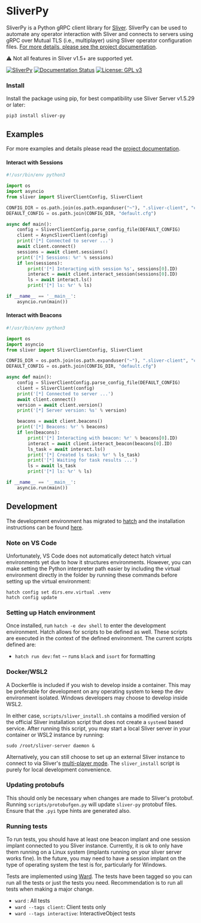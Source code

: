 # SliverPy

SliverPy is a Python gRPC client library for [Sliver](https://github.com/BishopFox/sliver). SliverPy can be used to automate any operator interaction with Sliver and connects to servers using gRPC over Mutual TLS (i.e., multiplayer) using Sliver operator configuration files. [For more details, please see the project documentation](http://sliverpy.rtfd.io/).

⚠️ Not all features in Sliver v1.5+ are supported yet.

[![SliverPy](https://github.com/moloch--/sliver-py/actions/workflows/autorelease.yml/badge.svg)](https://github.com/moloch--/sliver-py/actions/workflows/autorelease.yml)
[![Documentation Status](https://readthedocs.org/projects/sliverpy/badge/?version=latest)](https://sliverpy.readthedocs.io/en/latest/?badge=latest)
[![License: GPL v3](https://img.shields.io/badge/License-GPLv3-blue.svg)](https://www.gnu.org/licenses/gpl-3.0)

### Install

Install the package using pip, for best compatibility use Sliver Server v1.5.29 or later:

`pip3 install sliver-py`

## Examples

For more examples and details please read the [project documentation](http://sliverpy.rtfd.io/).

#### Interact with Sessions

```python
#!/usr/bin/env python3

import os
import asyncio
from sliver import SliverClientConfig, SliverClient

CONFIG_DIR = os.path.join(os.path.expanduser("~"), ".sliver-client", "configs")
DEFAULT_CONFIG = os.path.join(CONFIG_DIR, "default.cfg")

async def main():
    config = SliverClientConfig.parse_config_file(DEFAULT_CONFIG)
    client = AsyncSliverClient(config)
    print('[*] Connected to server ...')
    await client.connect()
    sessions = await client.sessions()
    print('[*] Sessions: %r' % sessions)
    if len(sessions):
        print('[*] Interacting with session %s', sessions[0].ID)
        interact = await client.interact_session(sessions[0].ID)
        ls = await interact.ls()
        print('[*] ls: %r' % ls)

if __name__ == '__main__':
    asyncio.run(main())
```

#### Interact with Beacons

```python
#!/usr/bin/env python3

import os
import asyncio
from sliver import SliverClientConfig, SliverClient

CONFIG_DIR = os.path.join(os.path.expanduser("~"), ".sliver-client", "configs")
DEFAULT_CONFIG = os.path.join(CONFIG_DIR, "default.cfg")

async def main():
    config = SliverClientConfig.parse_config_file(DEFAULT_CONFIG)
    client = SliverClient(config)
    print('[*] Connected to server ...')
    await client.connect()
    version = await client.version()
    print('[*] Server version: %s' % version)

    beacons = await client.beacons()
    print('[*] Beacons: %r' % beacons)
    if len(beacons):
        print('[*] Interacting with beacon: %r' % beacons[0].ID)
        interact = await client.interact_beacon(beacons[0].ID)
        ls_task = await interact.ls()
        print('[*] Created ls task: %r' % ls_task)
        print('[*] Waiting for task results ...')
        ls = await ls_task
        print('[*] ls: %r' % ls)

if __name__ == '__main__':
    asyncio.run(main())
```

## Development

The development environment has migrated to [hatch](https://github.com/pypa/hatch) and the installation instructions can be found [here](https://hatch.pypa.io/latest/install/).

### Note on VS Code

Unfortunately, VS Code does not automatically detect hatch virtual environments yet due to how it structures environments. However, you can make setting the Python interpreter path easier by including the virtual environment directly in the folder by running these commands before setting up the virtual environment:

```
hatch config set dirs.env.virtual .venv
hatch config update
```

### Setting up Hatch environment

Once installed, run `hatch -e dev shell` to enter the development environment. Hatch allows for scripts to be defined as well. These scripts are executed in the context of the defined environment. The current scripts defined are:


- `hatch run dev:fmt`  -- runs `black` and `isort` for formatting

### Docker/WSL2

A Dockerfile is included if you wish to develop inside a container. This may be preferable for development on any operating system to keep the dev environment isolated. Windows developers may choose to develop inside WSL2.

In either case, `scripts/sliver_install.sh` contains a modified version of the official Sliver installation script that does not create a `systemd` based service. After running this script, you may start a local Sliver server in your container or WSL2 instance by running:

`sudo /root/sliver-server daemon &`

Alternatively, you can still choose to set up an external Sliver instance to connect to via Sliver's [multi-player mode](https://github.com/BishopFox/sliver/wiki/Multiplayer-Mode). The `sliver_install` script is purely for local development convenience.

### Updating protobufs
This should only be necessary when changes are made to Sliver's protobuf. Running `scripts/protobufgen.py` will update `sliver-py` protobuf files. Ensure that the `.pyi` type hints are generated also.

### Running tests
To run tests, you should have at least one beacon implant and one session implant connected to you Sliver instance. Currently, it is ok to only have them running on a Linux system (implants running on your sliver server works fine). In the future, you may need to have a session implant on the type of operating system the test is for, particularly for Windows.

Tests are implemented using [Ward](https://github.com/darrenburns/ward). The tests have been tagged so you can run all the tests or just the tests you need. Recommendation is to run all tests when making a major change.

- `ward` : All tests
- `ward --tags client`: Client tests only
- `ward --tags interactive`: InteractiveObject tests